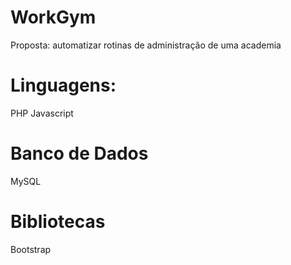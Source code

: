 # WorkGym

Proposta: automatizar rotinas de administração de uma academia

# Linguagens:

PHP
Javascript

# Banco de Dados

MySQL

# Bibliotecas

Bootstrap


